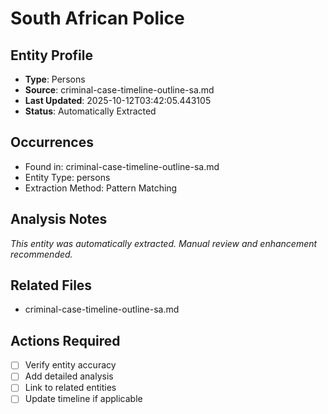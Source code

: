 # South African Police

## Entity Profile
- **Type**: Persons
- **Source**: criminal-case-timeline-outline-sa.md
- **Last Updated**: 2025-10-12T03:42:05.443105
- **Status**: Automatically Extracted

## Occurrences
- Found in: criminal-case-timeline-outline-sa.md
- Entity Type: persons
- Extraction Method: Pattern Matching

## Analysis Notes
*This entity was automatically extracted. Manual review and enhancement recommended.*

## Related Files
- criminal-case-timeline-outline-sa.md

## Actions Required
- [ ] Verify entity accuracy
- [ ] Add detailed analysis
- [ ] Link to related entities
- [ ] Update timeline if applicable
